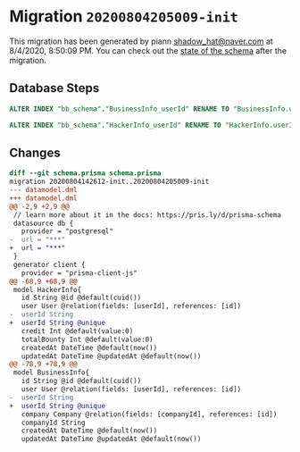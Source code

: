 # Migration `20200804205009-init`

This migration has been generated by piann <shadow_hat@naver.com> at 8/4/2020, 8:50:09 PM.
You can check out the [state of the schema](./schema.prisma) after the migration.

## Database Steps

```sql
ALTER INDEX "bb_schema"."BusinessInfo_userId" RENAME TO "BusinessInfo.userId"

ALTER INDEX "bb_schema"."HackerInfo_userId" RENAME TO "HackerInfo.userId"
```

## Changes

```diff
diff --git schema.prisma schema.prisma
migration 20200804142612-init..20200804205009-init
--- datamodel.dml
+++ datamodel.dml
@@ -2,9 +2,9 @@
 // learn more about it in the docs: https://pris.ly/d/prisma-schema
 datasource db {
   provider = "postgresql"
-  url = "***"
+  url = "***"
 }
 generator client {
   provider = "prisma-client-js"
@@ -68,9 +68,9 @@
 model HackerInfo{
   id String @id @default(cuid())
   user User @relation(fields: [userId], references: [id])
-  userId String
+  userId String @unique
   credit Int @default(value:0)
   totalBounty Int @default(value:0)
   createdAt DateTime @default(now())
   updatedAt DateTime @updatedAt @default(now())
@@ -78,9 +78,9 @@
 model BusinessInfo{
   id String @id @default(cuid())
   user User @relation(fields: [userId], references: [id])
-  userId String
+  userId String @unique
   company Company @relation(fields: [companyId], references: [id])
   companyId String
   createdAt DateTime @default(now())
   updatedAt DateTime @updatedAt @default(now())
```


